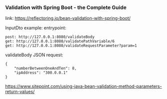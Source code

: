 ### Validation with Spring Boot - the Complete Guide

link: https://reflectoring.io/bean-validation-with-spring-boot/

InputDto example:
entrypoint:

    post: http://127.0.0.1:8080/validateBody
    get: http://127.0.0.1:8080/validatePathVariable/6
    get: http://127.0.0.1:8080/validateRequestParameter?param=1
    
validateBody JSON request:

    {
        "numberBetweenOneAndTen": 8,
        "ipAddress": "300.0.0.1"
    }

https://www.sitepoint.com/using-java-bean-validation-method-parameters-return-values/